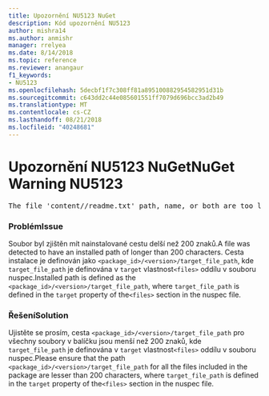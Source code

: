 ```yaml
---
title: Upozornění NU5123 NuGet
description: Kód upozornění NU5123
author: mishra14
ms.author: anmishr
manager: rrelyea
ms.date: 8/14/2018
ms.topic: reference
ms.reviewer: anangaur
f1_keywords:
- NU5123
ms.openlocfilehash: 5decbf1f7c308ff81a895100882954582951d31b
ms.sourcegitcommit: c643dd2c44e085601551ff7079d696bcc3ad2b49
ms.translationtype: MT
ms.contentlocale: cs-CZ
ms.lasthandoff: 08/21/2018
ms.locfileid: "40248681"
---
```

# <a name="nuget-warning-nu5123"></a><span data-ttu-id="2e594-103">Upozornění NU5123 NuGet</span><span class="sxs-lookup"><span data-stu-id="2e594-103">NuGet Warning NU5123</span></span>
<pre>The file 'content/<LongPath>/readme.txt' path, name, or both are too long. Your package might not work without long file path support. Please shorten the file path or file name.</pre>

### <a name="issue"></a><span data-ttu-id="2e594-104">Problém</span><span class="sxs-lookup"><span data-stu-id="2e594-104">Issue</span></span>

<span data-ttu-id="2e594-105">Soubor byl zjištěn mít nainstalované cestu delší než 200 znaků.</span><span class="sxs-lookup"><span data-stu-id="2e594-105">A file was detected to have an installed path of longer than 200 characters.</span></span> <span data-ttu-id="2e594-106">Cesta instalace je definován jako `<package_id>/<version>/target_file_path`, kde `target_file_path` je definována v `target` vlastnost`<files>` oddílu v souboru nuspec.</span><span class="sxs-lookup"><span data-stu-id="2e594-106">Installed path is defined as the `<package_id>/<version>/target_file_path`, where `target_file_path` is defined in the `target` property of the`<files>` section in the nuspec file.</span></span>


### <a name="solution"></a><span data-ttu-id="2e594-107">Řešení</span><span class="sxs-lookup"><span data-stu-id="2e594-107">Solution</span></span>

<span data-ttu-id="2e594-108">Ujistěte se prosím, cesta `<package_id>/<version>/target_file_path` pro všechny soubory v balíčku jsou menší než 200 znaků, kde `target_file_path` je definována v `target` vlastnost`<files>` oddílu v souboru nuspec.</span><span class="sxs-lookup"><span data-stu-id="2e594-108">Please ensure that the path `<package_id>/<version>/target_file_path` for all the files included in the package are lesser than 200 characters, where `target_file_path` is defined in the `target` property of the`<files>` section in the nuspec file.</span></span>

